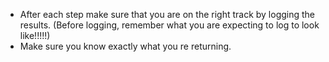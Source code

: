 - After each step make sure that you are on the right track by logging the results. (Before logging, remember what you are expecting to log to look like!!!!!)
- Make sure you know exactly what you re returning.